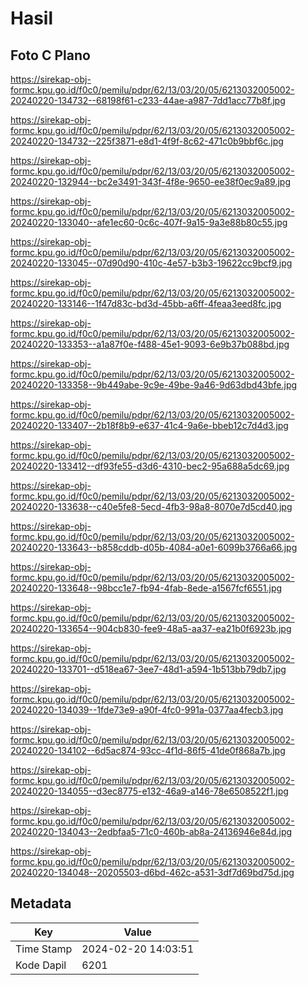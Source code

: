 # Hasil

## Foto C Plano

https://sirekap-obj-formc.kpu.go.id/f0c0/pemilu/pdpr/62/13/03/20/05/6213032005002-20240220-134732--68198f61-c233-44ae-a987-7dd1acc77b8f.jpg

https://sirekap-obj-formc.kpu.go.id/f0c0/pemilu/pdpr/62/13/03/20/05/6213032005002-20240220-134732--225f3871-e8d1-4f9f-8c62-471c0b9bbf6c.jpg

https://sirekap-obj-formc.kpu.go.id/f0c0/pemilu/pdpr/62/13/03/20/05/6213032005002-20240220-132944--bc2e3491-343f-4f8e-9650-ee38f0ec9a89.jpg

https://sirekap-obj-formc.kpu.go.id/f0c0/pemilu/pdpr/62/13/03/20/05/6213032005002-20240220-133040--afe1ec60-0c6c-407f-9a15-9a3e88b80c55.jpg

https://sirekap-obj-formc.kpu.go.id/f0c0/pemilu/pdpr/62/13/03/20/05/6213032005002-20240220-133045--07d90d90-410c-4e57-b3b3-19622cc9bcf9.jpg

https://sirekap-obj-formc.kpu.go.id/f0c0/pemilu/pdpr/62/13/03/20/05/6213032005002-20240220-133146--1f47d83c-bd3d-45bb-a6ff-4feaa3eed8fc.jpg

https://sirekap-obj-formc.kpu.go.id/f0c0/pemilu/pdpr/62/13/03/20/05/6213032005002-20240220-133353--a1a87f0e-f488-45e1-9093-6e9b37b088bd.jpg

https://sirekap-obj-formc.kpu.go.id/f0c0/pemilu/pdpr/62/13/03/20/05/6213032005002-20240220-133358--9b449abe-9c9e-49be-9a46-9d63dbd43bfe.jpg

https://sirekap-obj-formc.kpu.go.id/f0c0/pemilu/pdpr/62/13/03/20/05/6213032005002-20240220-133407--2b18f8b9-e637-41c4-9a6e-bbeb12c7d4d3.jpg

https://sirekap-obj-formc.kpu.go.id/f0c0/pemilu/pdpr/62/13/03/20/05/6213032005002-20240220-133412--df93fe55-d3d6-4310-bec2-95a688a5dc69.jpg

https://sirekap-obj-formc.kpu.go.id/f0c0/pemilu/pdpr/62/13/03/20/05/6213032005002-20240220-133638--c40e5fe8-5ecd-4fb3-98a8-8070e7d5cd40.jpg

https://sirekap-obj-formc.kpu.go.id/f0c0/pemilu/pdpr/62/13/03/20/05/6213032005002-20240220-133643--b858cddb-d05b-4084-a0e1-6099b3766a66.jpg

https://sirekap-obj-formc.kpu.go.id/f0c0/pemilu/pdpr/62/13/03/20/05/6213032005002-20240220-133648--98bcc1e7-fb94-4fab-8ede-a1567fcf6551.jpg

https://sirekap-obj-formc.kpu.go.id/f0c0/pemilu/pdpr/62/13/03/20/05/6213032005002-20240220-133654--904cb830-fee9-48a5-aa37-ea21b0f6923b.jpg

https://sirekap-obj-formc.kpu.go.id/f0c0/pemilu/pdpr/62/13/03/20/05/6213032005002-20240220-133701--d518ea67-3ee7-48d1-a594-1b513bb79db7.jpg

https://sirekap-obj-formc.kpu.go.id/f0c0/pemilu/pdpr/62/13/03/20/05/6213032005002-20240220-134039--1fde73e9-a90f-4fc0-991a-0377aa4fecb3.jpg

https://sirekap-obj-formc.kpu.go.id/f0c0/pemilu/pdpr/62/13/03/20/05/6213032005002-20240220-134102--6d5ac874-93cc-4f1d-86f5-41de0f868a7b.jpg

https://sirekap-obj-formc.kpu.go.id/f0c0/pemilu/pdpr/62/13/03/20/05/6213032005002-20240220-134055--d3ec8775-e132-46a9-a146-78e6508522f1.jpg

https://sirekap-obj-formc.kpu.go.id/f0c0/pemilu/pdpr/62/13/03/20/05/6213032005002-20240220-134043--2edbfaa5-71c0-460b-ab8a-24136946e84d.jpg

https://sirekap-obj-formc.kpu.go.id/f0c0/pemilu/pdpr/62/13/03/20/05/6213032005002-20240220-134048--20205503-d6bd-462c-a531-3df7d69bd75d.jpg


## Metadata

| Key        | Value               |
| ---------- | ------------------- |
| Time Stamp | 2024-02-20 14:03:51 |
| Kode Dapil | 6201                |



